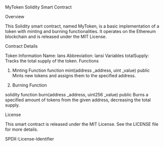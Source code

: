 MyToken Solidity Smart Contract

Overview

This Solidity smart contract, named MyToken, is a basic implementation of a token with minting and burning functionalities. It operates on the Ethereum blockchain and is released under the MIT License.

Contract Details

Token Information
Name: lans
Abbreviation: lansi
Variables
totalSupply: Tracks the total supply of the token.
Functions
1. Minting Function
function mint(address _address, uint _value) public
Mints new tokens and assigns them to the specified address.

2. Burning Function

solidity
function burn(address _address, uint256 _value) public
Burns a specified amount of tokens from the given address, decreasing the total supply.

License

This smart contract is released under the MIT License. See the LICENSE file for more details.

SPDX-License-Identifier
